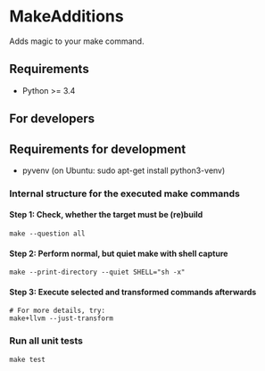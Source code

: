 # MakeAdditions

Adds magic to your make command.

## Requirements
* Python >= 3.4

## For developers

## Requirements for development
* pyvenv (on Ubuntu: sudo apt-get install python3-venv)

### Internal structure for the executed make commands

#### Step 1: Check, whether the target must be (re)build
```
make --question all
```

#### Step 2: Perform normal, but quiet make with shell capture
```
make --print-directory --quiet SHELL="sh -x"
```

#### Step 3: Execute selected and transformed commands afterwards
```
# For more details, try:
make+llvm --just-transform
```

### Run all unit tests
```
make test
```
